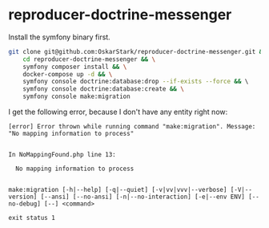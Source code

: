# reproducer-doctrine-messenger

Install the symfony binary first.

```bash
git clone git@github.com:OskarStark/reproducer-doctrine-messenger.git && \
    cd reproducer-doctrine-messenger && \
    symfony composer install && \
    docker-compose up -d && \
    symfony console doctrine:database:drop --if-exists --force && \    
    symfony console doctrine:database:create && \
    symfony console make:migration
```

I get the following error, because I don't have any entity right now:
```
[error] Error thrown while running command "make:migration". Message: "No mapping information to process"


In NoMappingFound.php line 13:

  No mapping information to process


make:migration [-h|--help] [-q|--quiet] [-v|vv|vvv|--verbose] [-V|--version] [--ansi] [--no-ansi] [-n|--no-interaction] [-e|--env ENV] [--no-debug] [--] <command>

exit status 1
```
